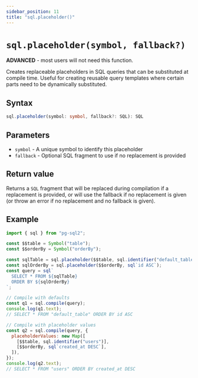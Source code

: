 ```yaml
---
sidebar_position: 11
title: "sql.placeholder()"
---
```


# `sql.placeholder(symbol, fallback?)`

**ADVANCED** - most users will not need this function.

Creates replaceable placeholders in SQL queries that can be substituted at
compile time. Useful for creating reusable query templates where certain parts
need to be dynamically substituted.

## Syntax

```ts
sql.placeholder(symbol: symbol, fallback?: SQL): SQL
```

## Parameters

- `symbol` - A unique symbol to identify this placeholder
- `fallback` - Optional SQL fragment to use if no replacement is provided

## Return value

Returns a `SQL` fragment that will be replaced during compilation if a
replacement is provided, or will use the fallback if no replacement is given (or
throw an error if no replacement and no fallback is given).

## Example

```js
import { sql } from "pg-sql2";

const $$table = Symbol("table");
const $$orderBy = Symbol("orderBy");

const sqlTable = sql.placeholder($$table, sql.identifier("default_table"));
const sqlOrderBy = sql.placeholder($$orderBy, sql`id ASC`);
const query = sql`
  SELECT * FROM ${sqlTable}
  ORDER BY ${sqlOrderBy}
`;

// Compile with defaults
const q1 = sql.compile(query);
console.log(q1.text);
// SELECT * FROM "default_table" ORDER BY id ASC

// Compile with placeholder values
const q2 = sql.compile(query, {
  placeholderValues: new Map([
    [$$table, sql.identifier("users")],
    [$$orderBy, sql`created_at DESC`],
  ]),
});
console.log(q2.text);
// SELECT * FROM "users" ORDER BY created_at DESC
```
